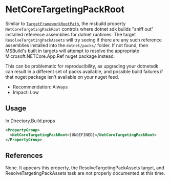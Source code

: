 # NetCoreTargetingPackRoot

Similar to [`TargetFrameworkRootPath`](./TargetFrameworkRootPath.md), the msbuild property `NetCoreTargetingPackRoot` 
controls where dotnet sdk builds "sniff out" installed reference assemblies for dotnet runtimes. The target 
`ResolveTargetingPackAssets` will try seeing if there are any such reference assemblies installed into the 
`dotnet/packs/` folder. If not found, then MSBuild's built in targets will attempt to resolve the appropriate 
Microsoft.NETCore.App.Ref nuget package instead.

This can be problematic for reproducibility, as upgrading your dotnetsdk can result in a different set of packs available, and possible build failures if that nuget package isn't available on your nuget feed.

- Recommendation: Always
- Impact: Low


## Usage

In Directory.Build.props

```xml
<PropertyGroup>
  <NetCoreTargetingPackRoot>[UNDEFINED]</NetCoreTargetingPackRoot>
</PropertyGroup>
```

## References

None. It appears this property, the ResolveTargetingPackAssets target, and ResolveTargetingPackAssets task are not properly documented at this time.
